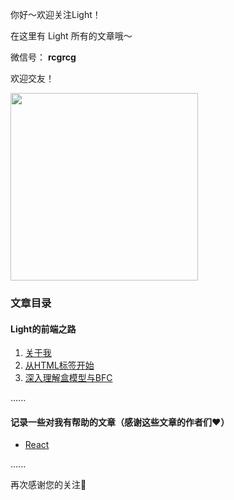 你好～欢迎关注Light！

在这里有 Light 所有的文章哦～

微信号： **rcgrcg**

欢迎交友！

<img src='http://i1.bvimg.com/654396/29a6a4990f4de50c.png' width='300'>

### 文章目录

#### Light的前端之路

1. [关于我](https://github.com/rcg1994/light/blob/master/Light%E7%9A%84%E5%89%8D%E7%AB%AF%E4%B9%8B%E8%B7%AF/Light-%E5%89%8D%E7%AB%AF-01-%E5%85%B3%E4%BA%8E%E6%88%91.md)
2. [从HTML标签开始](https://github.com/rcg1994/light/blob/master/Light%E7%9A%84%E5%89%8D%E7%AB%AF%E4%B9%8B%E8%B7%AF/Light-%E5%89%8D%E7%AB%AF-02-%E4%BB%8EHTML%E6%A0%87%E7%AD%BE%E5%BC%80%E5%A7%8B.md)
3. [深入理解盒模型与BFC](https://github.com/rcg1994/light/blob/master/Light%E7%9A%84%E5%89%8D%E7%AB%AF%E4%B9%8B%E8%B7%AF/003-%E6%B7%B1%E5%85%A5%E7%90%86%E8%A7%A3%E7%9B%92%E6%A8%A1%E5%9E%8B%E4%B8%8EBFC.md)

......

#### 记录一些对我有帮助的文章（感谢这些文章的作者们❤️）

* [React](https://github.com/rcg1994/light/blob/master/Light%E7%9A%84%E5%89%8D%E7%AB%AF%E4%B9%8B%E8%B7%AF/article/react.md)

......

再次感谢您的关注🙏


